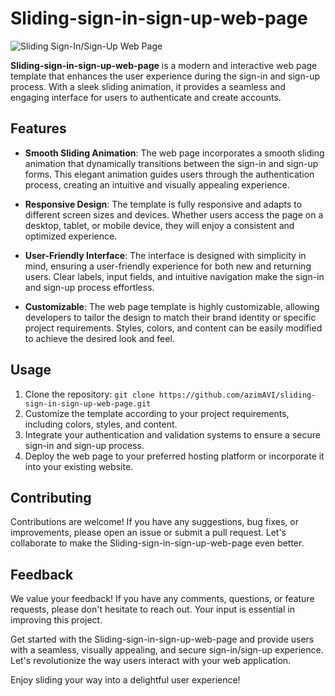 Sliding-sign-in-sign-up-web-page
=======================

![Sliding Sign-In/Sign-Up Web Page](sliding-sign-in-sign-up-page.png)

**Sliding-sign-in-sign-up-web-page** is a modern and interactive web page template that enhances the user experience during the sign-in and sign-up process. With a sleek sliding animation, it provides a seamless and engaging interface for users to authenticate and create accounts.

Features
--------
- **Smooth Sliding Animation**: The web page incorporates a smooth sliding animation that dynamically transitions between the sign-in and sign-up forms. This elegant animation guides users through the authentication process, creating an intuitive and visually appealing experience.

- **Responsive Design**: The template is fully responsive and adapts to different screen sizes and devices. Whether users access the page on a desktop, tablet, or mobile device, they will enjoy a consistent and optimized experience.

- **User-Friendly Interface**: The interface is designed with simplicity in mind, ensuring a user-friendly experience for both new and returning users. Clear labels, input fields, and intuitive navigation make the sign-in and sign-up process effortless.

- **Customizable**: The web page template is highly customizable, allowing developers to tailor the design to match their brand identity or specific project requirements. Styles, colors, and content can be easily modified to achieve the desired look and feel.

Usage
-----
1. Clone the repository: `git clone https://github.com/azimAVI/sliding-sign-in-sign-up-web-page.git`
2. Customize the template according to your project requirements, including colors, styles, and content.
3. Integrate your authentication and validation systems to ensure a secure sign-in and sign-up process.
4. Deploy the web page to your preferred hosting platform or incorporate it into your existing website.

Contributing
------------
Contributions are welcome! If you have any suggestions, bug fixes, or improvements, please open an issue or submit a pull request. Let's collaborate to make the Sliding-sign-in-sign-up-web-page even better.

Feedback
--------
We value your feedback! If you have any comments, questions, or feature requests, please don't hesitate to reach out. Your input is essential in improving this project.

Get started with the Sliding-sign-in-sign-up-web-page and provide users with a seamless, visually appealing, and secure sign-in/sign-up experience. Let's revolutionize the way users interact with your web application.

Enjoy sliding your way into a delightful user experience!
